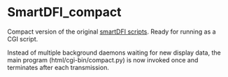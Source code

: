 # SmartDFI_compact
Compact version of the original [smartDFI scripts](https://github.com/knurtz/smartdfi). Ready for running as a CGI script.

Instead of multiple background daemons waiting for new display data, the main program (html/cgi-bin/compact.py) is now invoked once and terminates after each transmission.
